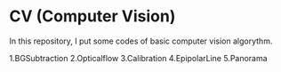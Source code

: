 # CV (Computer Vision)
In this repository, I put some codes of basic computer vision algorythm.

1.BGSubtraction
2.Opticalflow
3.Calibration
4.EpipolarLine
5.Panorama
